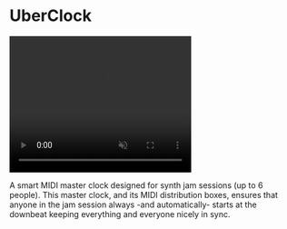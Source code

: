 # UberClock



<video width="320" height="240" autoplay muted>
  <source src="[movie.mp4](https://www.erikoostveen.co.uk/githubAssets/ClockStarted.mp4)" type="video/mp4">
Your browser does not support the video tag.
</video>






A smart MIDI master clock designed for synth jam sessions (up to 6 people). This master clock, and its MIDI distribution boxes, ensures that anyone in the jam session always -and automatically- starts at the downbeat keeping everything and everyone nicely in sync. 

